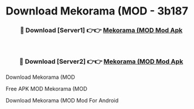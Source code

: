 # Download Mekorama (MOD - 3b187



<div align="center">
<h3>🔴 Download [Server1] 👉👉 <a href="https://momento.my/?title=Mekorama_(MOD">Mekorama (MOD Mod Apk</a></h3><br>

<h3>🔴 Download [Server2] 👉👉 <a href="https://momento.my/?title=Mekorama_(MOD">Mekorama (MOD Mod Apk</a></h3>
</div>



Download Mekorama (MOD 

Free APK MOD Mekorama (MOD 

Download Mekorama (MOD Mod For Android
